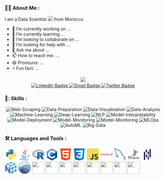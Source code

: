 


### :man_technologist: About Me :

I am a Data Scientist <img src="https://media.giphy.com/media/WUlplcMpOCEmTGBtBW/giphy.gif" width="30"> from Morocco.

- 🔭 I’m currently working on ...
- 🌱 I’m currently learning ...
- 👯 I’m looking to collaborate on ...
- 🤔 I’m looking for help with ...
- 💬 Ask me about ...
- 📫 How to reach me: ...
- 😄 Pronouns: ...
- ⚡ Fun fact: ...


<div id="header" align="center">
  <img src="https://media.giphy.com/media/M9gbBd9nbDrOTu1Mqx/giphy.gif" width="100"/>
</div>


<div id="badges" align="center">
  <a href="https://www.linkedin.com/in/abdelhafid-ayaou/">
    <img src="https://img.shields.io/badge/LinkedIn-blue?style=for-the-badge&logo=linkedin&logoColor=white" alt="LinkedIn Badge"/>
  </a>
  <a href="mailto: ayaou.hafid@gmail.com">
    <img src="https://img.shields.io/badge/gmail-red?style=for-the-badge&logo=Gmail&logoColor=white" alt="Gmail Badge"/>
  </a>
  <a href="your-twitter-URL">
    <img src="https://img.shields.io/badge/Twitter-blue?style=for-the-badge&logo=twitter&logoColor=white" alt="Twitter Badge"/>
  </a>
</div>

### 🧠: Skills :
<div align="center">
  <img src="https://img.shields.io/badge/-Web Scraping-red?style=for-the-badge" alt="Web-Scraping"/>
  <img src="https://img.shields.io/badge/-Data Preparation-brightgreen?style=for-the-badge" alt="Data-Preparation"/>
  <img src="https://img.shields.io/badge/-Data Visualisation-green?style=for-the-badge" alt="Data-Visualisation"/>
  <img src="https://img.shields.io/badge/-Data Analysis-yellowgreen?style=for-the-badge" alt="Data-Analysis"/>
  <img src="https://img.shields.io/badge/-Machine Learning-yellow?style=for-the-badge" alt="Machine-Learning"/>
  <img src="https://img.shields.io/badge/-Deep Learning-orange?style=for-the-badge" alt="Deep-Learning"/>
  <img src="https://img.shields.io/badge/-NLP-red?style=for-the-badge" alt="NLP"/>
  <img src="https://img.shields.io/badge/-Model Interpretability-blue?style=for-the-badge" alt="Model-Interpretability"/>
  <img src="https://img.shields.io/badge/-Model Deployment-lightgrey?style=for-the-badge" alt="Model-Deployment"/>
  <img src="https://img.shields.io/badge/-Model Monitoring-success?style=for-the-badge" alt="Model-Monitoring"/>
  <img src="https://img.shields.io/badge/-Model Monitoring-9cf?style=for-the-badge" alt="Model-Monitoring"/>
  <img src="https://img.shields.io/badge/-MLOps-success?style=for-the-badge" alt="MLOps"/>
  <img src="https://img.shields.io/badge/-AutoML-blueviolet?style=for-the-badge" alt="AutoML"/>
  <img src="https://img.shields.io/badge/-Big Data-red?style=for-the-badge" alt="Big-Data"/>
</div>



### :hammer_and_wrench: Languages and Tools :

<div>
  <img src="https://github.com/devicons/devicon/blob/master/icons/python/python-original.svg" title="Python" alt="Python" width="40" height="40"/>
  <img src="https://github.com/devicons/devicon/blob/master/icons/java/java-original.svg" title="Java" alt="Java" width="40" height="40"/>
  <img src="https://github.com/devicons/devicon/blob/master/icons/r/r-original.svg" title="R" alt="R" width="40" height="40"/>
  <img src="https://github.com/devicons/devicon/blob/master/icons/c/c-original.svg" title="C" alt="C" width="40" height="40"/>
  <img src="https://github.com/devicons/devicon/blob/master/icons/html5/html5-original.svg" title="HTML" alt="HTML" width="40" height="40"/>
  <img src="https://github.com/devicons/devicon/blob/master/icons/css3/css3-original.svg" title="CSS" alt="CSS" width="40" height="40"/>
  <img src="https://github.com/devicons/devicon/blob/master/icons/javascript/javascript-original.svg" title="Js" alt="Js" width="40" height="40"/>
  <img src="https://github.com/devicons/devicon/blob/master/icons/oracle/oracle-original.svg" title="Oracle" alt="Oracle" width="40" height="40"/>
  <img src="https://github.com/devicons/devicon/blob/master/icons/mysql/mysql-original.svg" title="MySQL" alt="MySQL" width="40" height="40"/>
  <img src="https://github.com/devicons/devicon/blob/master/icons/microsoftsqlserver/microsoftsqlserver-plain-wordmark.svg" title="MSQL" alt="MSQL" width="40" height="40"/>
  <img src="https://github.com/devicons/devicon/blob/master/icons/pandas/pandas-original.svg" title="pandas" alt="" width="40" height="40"/>
  <img src="https://github.com/devicons/devicon/blob/master/icons/numpy/numpy-original.svg" title="numpy" alt="" width="40" height="40"/>
  <img src="https://github.com/JhingleDiff/JhingleDiff/blob/main/icons/seaborn.png" title="seaborn" alt="" width="40" height="40"/>
  <img src="" title="" alt="" width="40" height="40"/>
  <img src="" title="" alt="" width="40" height="40"/>
  <img src="" title="" alt="" width="40" height="40"/>
  <img src="" title="" alt="" width="40" height="40"/>
  <img src="" title="" alt="" width="40" height="40"/>
  <img src="" title="" alt="" width="40" height="40"/>
  <img src="" title="" alt="" width="40" height="40"/>
  <img src="" title="" alt="" width="40" height="40"/>
  
  
</div>

<!--
**JhingleDiff/JhingleDiff** is a ✨ _special_ ✨ repository because its `README.md` (this file) appears on your GitHub profile.

Here are some ideas to get you started:

- 🔭 I’m currently working on ...
- 🌱 I’m currently learning ...
- 👯 I’m looking to collaborate on ...
- 🤔 I’m looking for help with ...
- 💬 Ask me about ...
- 📫 How to reach me: ...
- 😄 Pronouns: ...
- ⚡ Fun fact: ...
-->
